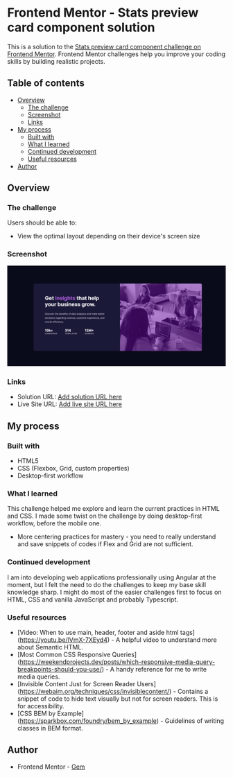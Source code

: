 # Frontend Mentor - Stats preview card component solution

This is a solution to the [Stats preview card component challenge on Frontend Mentor](https://www.frontendmentor.io/challenges/stats-preview-card-component-8JqbgoU62). Frontend Mentor challenges help you improve your coding skills by building realistic projects. 

## Table of contents

- [Overview](#overview)
  - [The challenge](#the-challenge)
  - [Screenshot](#screenshot)
  - [Links](#links)
- [My process](#my-process)
  - [Built with](#built-with)
  - [What I learned](#what-i-learned)
  - [Continued development](#continued-development)
  - [Useful resources](#useful-resources)
- [Author](#author)


## Overview

### The challenge

Users should be able to:

- View the optimal layout depending on their device's screen size

### Screenshot

![](./screenshot.png)

### Links

- Solution URL: [Add solution URL here](https://your-solution-url.com)
- Live Site URL: [Add live site URL here](https://your-live-site-url.com)

## My process

### Built with

- HTML5
- CSS (Flexbox, Grid, custom properties)
- Desktop-first workflow

### What I learned

This challenge helped me explore and learn the current practices in HTML and CSS. I made some twist on the challenge by doing desktop-first workflow, before the mobile one.

- More centering practices for mastery - you need to really understand and save snippets of codes if Flex and Grid are not sufficient.


### Continued development

I am into developing web applications professionally using Angular at the moment, but I felt the need to do the challenges to keep my base skill knowledge sharp. I might do most of the easier challenges first to focus on HTML, CSS and vanilla JavaScript and probably Typescript.

### Useful resources

- [Video: When to use main, header, footer and aside html tags] (https://youtu.be/lVmX-7XEyd4) - A helpful video to understand more about Semantic HTML.
- [Most Common CSS Responsive Queries] (https://weekendprojects.dev/posts/which-responsive-media-query-breakpoints-should-you-use/) - A handy reference for me to write media queries.
- [Invisible Content Just for Screen Reader Users] (https://webaim.org/techniques/css/invisiblecontent/) - Contains a snippet of code to hide text visually but not for screen readers. This is for accessibility.
- [CSS BEM by Example] (https://sparkbox.com/foundry/bem_by_example) - Guidelines of writing classes in BEM format.

## Author

- Frontend Mentor - [Gem](https://www.frontendmentor.io/profile/ladyprogrammer)

